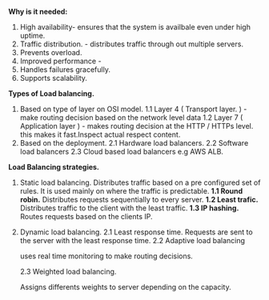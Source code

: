 **Why is it needed:**

1. High availability- ensures that the system is availbale even under high uptime.
2. Traffic distribution. - distributes traffic through out multiple servers.
3. Prevents overload.
4. Improved performance -
5. Handles failures gracefully.
6. Supports scalability.

**Types of Load balancing.** 

1. Based on type of layer on OSI model.
   1.1 Layer 4 ( Transport layer. ) - make routing decision based on the network level data
   1.2 Layer 7 ( Application layer ) - makes routing decision at the HTTP / HTTPs level. this makes it fast.Inspect actual respect content.
2. Based on the deployment.
   2.1 Hardware load balancers.
   2.2 Software load balancers
   2.3 Cloud based load balancers e.g AWS ALB.

**Load Balancing strategies.** 

1. Static load balancing.
   Distributes traffic based on a pre configured set of rules. It is used mainly on where the traffic is predictable.
   **1.1 Round robin.**
   Distributes requests sequentially to every server.
   **1.2 Least trafic.**
   Distributes traffic to the client with the least traffic.
   **1.3 IP hashing.**
   Routes requests based on the clients IP.
2. Dynamic load balancing.
   2.1 Least response time.
   Requests are sent to the server with the least response time.
   2.2 Adaptive load balancing

   uses real time monitoring to make routing decisions.

   2.3 Weighted load balancing.

   Assigns differents weights to server depending on the capacity.
